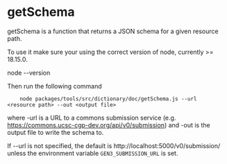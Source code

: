 # getSchema

getSchema is a function that returns a JSON schema for a given resource path.

To use it make sure your using the correct version of node, currently >= 18.15.0.

node --version

Then run the following command
```
    node packages/tools/src/dictionary/doc/getSchema.js --url <resource path> --out <output file>
```
where -url is a URL to a commons submission service (e.g. https://commons.ucsc-cgp-dev.org/api/v0/submission)
and -out is the output file to write the schema to.

If --url is not specified, the default is http://localhost:5000/v0/submission/ unless the
environment variable ```GEN3_SUBMISSION_URL``` is set.
